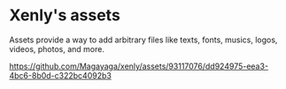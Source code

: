 # Xenly's assets

Assets provide a way to add arbitrary files like texts, fonts, musics, logos, videos, photos, and more.

https://github.com/Magayaga/xenly/assets/93117076/dd924975-eea3-4bc6-8b0d-c322bc4092b3
